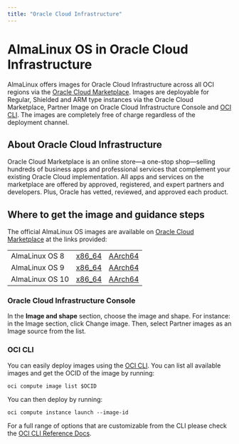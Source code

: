 ```yaml
---
title: "Oracle Cloud Infrastructure"
---
```


# AlmaLinux OS in Oracle Cloud Infrastructure

AlmaLinux offers images for Oracle Cloud Infrastructure across all OCI regions via the [Oracle Cloud Marketplace](https://cloudmarketplace.oracle.com/marketplace/en_US/homeLinkPage). Images are deployable for Regular, Shielded and ARM type instances via the Oracle Cloud Marketplace, Partner Image on Oracle Cloud Infrastructure Console and [OCI CLI](https://docs.oracle.com/en-us/iaas/Content/API/Concepts/cliconcepts.htm). The images are completely free of charge regardless of the deployment channel.

## About Oracle Cloud Infrastructure

Oracle Cloud Marketplace is an online store—a one-stop shop—selling hundreds of business apps and professional services that complement your existing Oracle Cloud implementation.
All apps and services on the marketplace are offered by approved, registered, and expert partners and developers. Plus, Oracle has vetted, reviewed, and approved each product.

## Where to get the image and guidance steps

The official AlmaLinux OS images are available on [Oracle Cloud Marketplace](https://cloudmarketplace.oracle.com/marketplace/en_US/partners/125035508) at the links provided:

|                 |                                                                                   |                                                                                    |
| --------------- | --------------------------------------------------------------------------------- | ---------------------------------------------------------------------------------- |
| AlmaLinux OS 8  | [x86_64](https://cloudmarketplace.oracle.com/marketplace/en_US/listing/125544666) | [AArch64](https://cloudmarketplace.oracle.com/marketplace/en_US/listing/125567282) |
| AlmaLinux OS 9  | [x86_64](https://cloudmarketplace.oracle.com/marketplace/en_US/listing/127985411) | [AArch64](https://cloudmarketplace.oracle.com/marketplace/en_US/listing/127985893) |
| AlmaLinux OS 10 | [x86_64](https://cloudmarketplace.oracle.com/marketplace/en_US/listing/189119150) | [AArch64](https://cloudmarketplace.oracle.com/marketplace/en_US/listing/189119919) |

### Oracle Cloud Infrastructure Console

In the **Image and shape** section, choose the image and shape. For instance: in the Image section, click Change image. Then, select Partner images as an Image source from the list.

### OCI CLI

You can easily deploy images using the [OCI CLI](https://docs.oracle.com/en-us/iaas/Content/API/Concepts/cliconcepts.htm). You can list all available images and get the OCID of the image by running:

```shell
oci compute image list $OCID
```

You can then deploy by running:

```shell
oci compute instance launch --image-id
```

For a full range of options that are customizable from the CLI please check the [OCI CLI Reference Docs](https://docs.oracle.com/en-us/iaas/tools/oci-cli/latest/oci_cli_docs/index.html).
